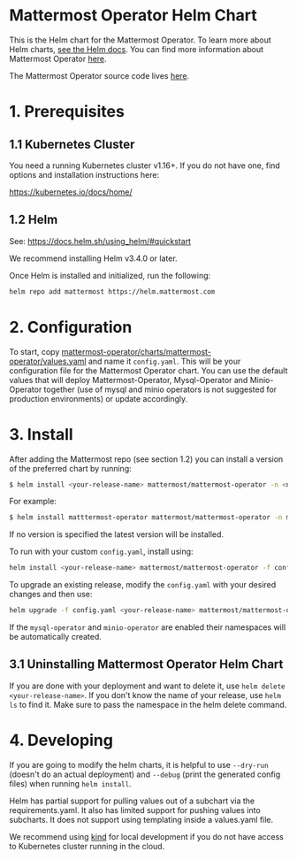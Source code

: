 Mattermost Operator Helm Chart
====================================================

This is the Helm chart for the Mattermost Operator. To learn more about Helm charts, [see the Helm docs](https://helm.sh/docs/). You can find more information about Mattermost Operator [here](https://github.com/mattermost/mattermost-operator/blob/master/README.md).

The Mattermost Operator source code lives [here](https://github.com/mattermost/mattermost-operator).

# 1. Prerequisites

## 1.1 Kubernetes Cluster

You need a running Kubernetes cluster v1.16+. If you do not have one, find options and installation instructions here:

https://kubernetes.io/docs/home/

## 1.2 Helm

See: https://docs.helm.sh/using_helm/#quickstart

We recommend installing Helm v3.4.0 or later.

Once Helm is installed and initialized, run the following:

```bash
helm repo add mattermost https://helm.mattermost.com
```

# 2. Configuration

To start, copy [mattermost-operator/charts/mattermost-operator/values.yaml](https://github.com/mattermost/mattermost-operator/blob/master/charts/mattermost-operator/values.yaml) and name it `config.yaml`. This will be your configuration file for the Mattermost Operator chart. You can use the default values that will deploy Mattermost-Operator, Mysql-Operator and Minio-Operator together (use of mysql and minio operators is not suggested for production environments) or update accordingly.


# 3. Install

After adding the Mattermost repo (see section 1.2) you can install a version of the preferred chart by running:

```bash
$ helm install <your-release-name> mattermost/mattermost-operator -n <namespace_name>
```

For example:
```bash
$ helm install matttermost-operator mattermost/mattermost-operator -n mattermost-operator
```

If no version is specified the latest version will be installed.


To run with your custom `config.yaml`, install using:

```bash
helm install <your-release-name> mattermost/mattermost-operator -f config.yaml -n mattermost-operator
```

To upgrade an existing release, modify the `config.yaml` with your desired changes and then use:
```bash
helm upgrade -f config.yaml <your-release-name> mattermost/mattermost-operator -n mattermost-operator
```

If the `mysql-operator` and `minio-operator` are enabled their namespaces will be automatically created.

## 3.1 Uninstalling Mattermost Operator Helm Chart

If you are done with your deployment and want to delete it, use `helm delete <your-release-name>`. If you don't know the name of your release, use `helm ls` to find it. Make sure to pass the namespace in the helm delete command.


# 4. Developing

If you are going to modify the helm charts, it is helpful to use `--dry-run` (doesn't do an actual deployment) and `--debug` (print the generated config files) when running `helm install`.

Helm has partial support for pulling values out of a subchart via the requirements.yaml. It also has limited support for pushing values into subcharts. It does not support using templating inside a values.yaml file.

We recommend using [kind](https://github.com/kubernetes-sigs/kind) for local development if you do not have access to Kubernetes cluster running in the cloud.
